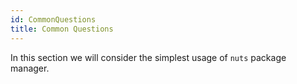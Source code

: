 ```yaml
---
id: CommonQuestions
title: Common Questions
---
```



In this section we will consider the simplest usage of `nuts` package manager.